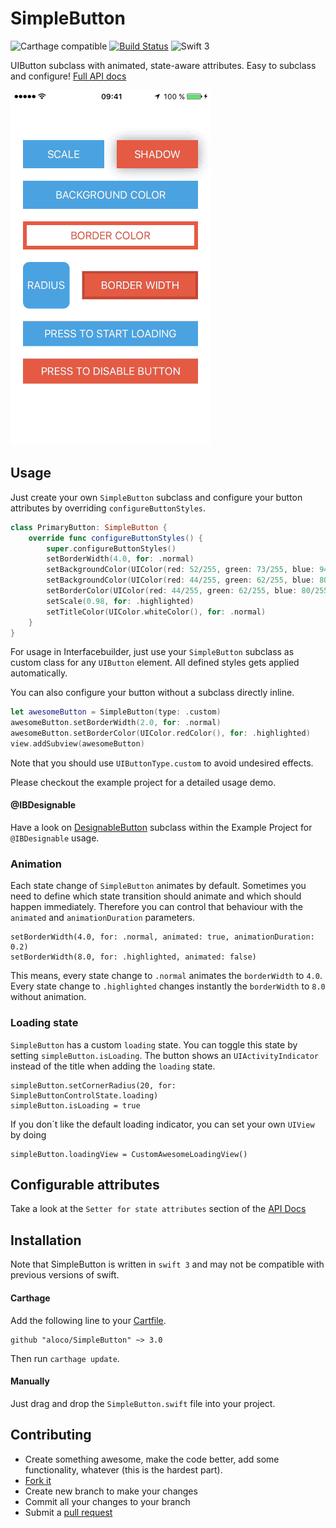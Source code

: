 # SimpleButton

![Carthage compatible](https://img.shields.io/badge/Carthage-compatible-4BC51D.svg?style=flat)
[![Build Status](https://travis-ci.org/aloco/SimpleButton.svg?branch=swift-3.0)](https://travis-ci.org/aloco/SimpleButton)
![Swift 3](https://img.shields.io/badge/Swift-3-orange.svg)


UIButton subclass with animated, state-aware attributes. Easy to subclass and configure! [Full API docs](http://aloco.github.io/SimpleButton/swift_output)



![Sample](Resources/example.gif)



## Usage

Just create your own `SimpleButton` subclass and configure your button attributes by overriding `configureButtonStyles`.

```swift
class PrimaryButton: SimpleButton {
    override func configureButtonStyles() {
        super.configureButtonStyles()
		setBorderWidth(4.0, for: .normal)
        setBackgroundColor(UIColor(red: 52/255, green: 73/255, blue: 94/255, alpha: 1.0), for: .normal)
        setBackgroundColor(UIColor(red: 44/255, green: 62/255, blue: 80/255, alpha: 1.0), for: .highlighted)
        setBorderColor(UIColor(red: 44/255, green: 62/255, blue: 80/255, alpha: 1.0), for: .normal)
        setScale(0.98, for: .highlighted)
        setTitleColor(UIColor.whiteColor(), for: .normal)
    }
}
```
For usage in Interfacebuilder, just use your `SimpleButton` subclass as custom class for any `UIButton` element. All defined styles gets applied automatically.

You can also configure your button without a subclass directly inline.

```swift
let awesomeButton = SimpleButton(type: .custom)
awesomeButton.setBorderWidth(2.0, for: .normal)
awesomeButton.setBorderColor(UIColor.redColor(), for: .highlighted)
view.addSubview(awesomeButton)
```
Note that you should use `UIButtonType.custom` to avoid undesired effects.

Please checkout the example project for a detailed usage demo.


#### @IBDesignable

Have a look on [DesignableButton](Example/DesignableButton.swift) subclass within the Example Project for `@IBDesignable` usage.

### Animation
Each state change of `SimpleButton` animates by default. Sometimes you need to define which state transition should animate and which should happen immediately. Therefore you can control that behaviour with the `animated` and `animationDuration` parameters. 

```
setBorderWidth(4.0, for: .normal, animated: true, animationDuration: 0.2)
setBorderWidth(8.0, for: .highlighted, animated: false)

```
This means, every state change to `.normal` animates the `borderWidth` to `4.0`. 
Every state change to `.highlighted` changes instantly the `borderWidth` to `8.0` without animation.

### Loading state

`SimpleButton` has a custom `loading` state. You can toggle this state by setting `simpleButton.isLoading`. The button shows an `UIActivityIndicator` instead of the title when adding the `loading` state.

```
simpleButton.setCornerRadius(20, for: SimpleButtonControlState.loading)
simpleButton.isLoading = true

```
If you don´t like the default loading indicator, you can set your own `UIView` by doing
```
simpleButton.loadingView = CustomAwesomeLoadingView()
```


## Configurable attributes

Take a look at the ```Setter for state attributes``` section of the [API Docs](http://aloco.github.io/SimpleButton/swift_output/Classes/SimpleButton.html#/Setter%20for%20state%20attributes) 

## Installation

Note that SimpleButton is written in `swift 3` and may not be compatible with previous versions of swift. 


#### Carthage

Add the following line to your [Cartfile](https://github.com/Carthage/Carthage/blob/master/Documentation/Artifacts.md#cartfile).

```
github "aloco/SimpleButton" ~> 3.0
```

Then run `carthage update`.

#### Manually

Just drag and drop the `SimpleButton.swift` file into  your project.


## Contributing

* Create something awesome, make the code better, add some functionality,
  whatever (this is the hardest part).
* [Fork it](http://help.github.com/forking/)
* Create new branch to make your changes
* Commit all your changes to your branch
* Submit a [pull request](http://help.github.com/pull-requests/)
